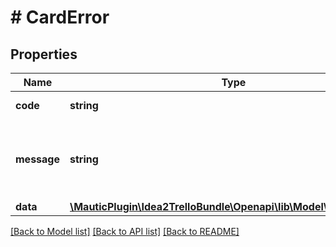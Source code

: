 # # CardError

## Properties

Name | Type | Description | Notes
------------ | ------------- | ------------- | -------------
**code** | **string** | short error code | 
**message** | **string** | plain text error message for displaying to user | 
**data** | [**\MauticPlugin\Idea2TrelloBundle\Openapi\lib\Model\CardErrorData**](CardErrorData.md) |  | [optional] 

[[Back to Model list]](../../README.md#documentation-for-models) [[Back to API list]](../../README.md#documentation-for-api-endpoints) [[Back to README]](../../README.md)


